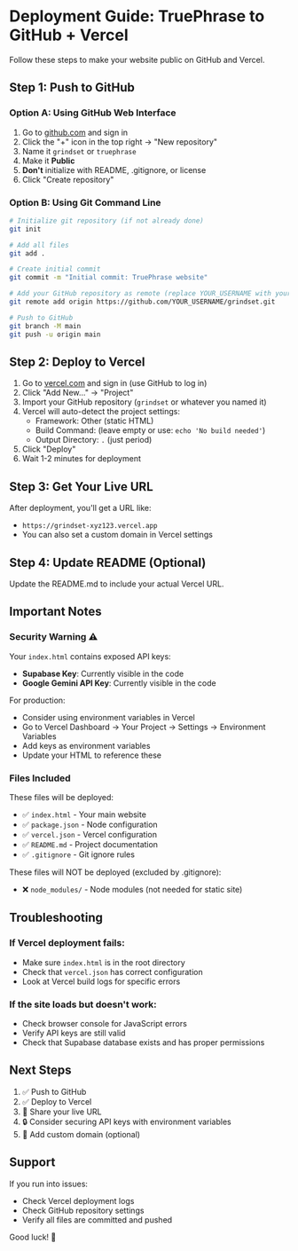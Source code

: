 # Deployment Guide: TruePhrase to GitHub + Vercel

Follow these steps to make your website public on GitHub and Vercel.

## Step 1: Push to GitHub

### Option A: Using GitHub Web Interface

1. Go to [github.com](https://github.com) and sign in
2. Click the "+" icon in the top right → "New repository"
3. Name it `grindset` or `truephrase`
4. Make it **Public**
5. **Don't** initialize with README, .gitignore, or license
6. Click "Create repository"

### Option B: Using Git Command Line

```bash
# Initialize git repository (if not already done)
git init

# Add all files
git add .

# Create initial commit
git commit -m "Initial commit: TruePhrase website"

# Add your GitHub repository as remote (replace YOUR_USERNAME with your actual GitHub username)
git remote add origin https://github.com/YOUR_USERNAME/grindset.git

# Push to GitHub
git branch -M main
git push -u origin main
```

## Step 2: Deploy to Vercel

1. Go to [vercel.com](https://vercel.com) and sign in (use GitHub to log in)
2. Click "Add New..." → "Project"
3. Import your GitHub repository (`grindset` or whatever you named it)
4. Vercel will auto-detect the project settings:
   - Framework: Other (static HTML)
   - Build Command: (leave empty or use: `echo 'No build needed'`)
   - Output Directory: `.` (just period)
5. Click "Deploy"
6. Wait 1-2 minutes for deployment

## Step 3: Get Your Live URL

After deployment, you'll get a URL like:
- `https://grindset-xyz123.vercel.app`
- You can also set a custom domain in Vercel settings

## Step 4: Update README (Optional)

Update the README.md to include your actual Vercel URL.

## Important Notes

### Security Warning ⚠️

Your `index.html` contains exposed API keys:
- **Supabase Key**: Currently visible in the code
- **Google Gemini API Key**: Currently visible in the code

For production:
- Consider using environment variables in Vercel
- Go to Vercel Dashboard → Your Project → Settings → Environment Variables
- Add keys as environment variables
- Update your HTML to reference these

### Files Included

These files will be deployed:
- ✅ `index.html` - Your main website
- ✅ `package.json` - Node configuration
- ✅ `vercel.json` - Vercel configuration
- ✅ `README.md` - Project documentation
- ✅ `.gitignore` - Git ignore rules

These files will NOT be deployed (excluded by .gitignore):
- ❌ `node_modules/` - Node modules (not needed for static site)

## Troubleshooting

### If Vercel deployment fails:
- Make sure `index.html` is in the root directory
- Check that `vercel.json` has correct configuration
- Look at Vercel build logs for specific errors

### If the site loads but doesn't work:
- Check browser console for JavaScript errors
- Verify API keys are still valid
- Check that Supabase database exists and has proper permissions

## Next Steps

1. ✅ Push to GitHub
2. ✅ Deploy to Vercel
3. 🔗 Share your live URL
4. 🔒 Consider securing API keys with environment variables
5. 📝 Add custom domain (optional)

## Support

If you run into issues:
- Check Vercel deployment logs
- Check GitHub repository settings
- Verify all files are committed and pushed

Good luck! 🚀

